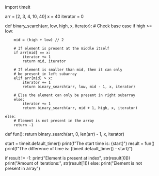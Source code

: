 import timeit

arr = [2, 3, 4, 10, 40]
x = 40
iterator = 0


def binary_search(arr, low, high, x, iterator):
    # Check base case
    if high >= low:

        mid = (high + low) // 2

        # If element is present at the middle itself
        if arr[mid] == x:
            iterator += 1
            return mid, iterator

        # If element is smaller than mid, then it can only
        # be present in left subarray
        elif arr[mid] > x:
            iterator += 1
            return binary_search(arr, low, mid - 1, x, iterator)

        # Else the element can only be present in right subarray
        else:
            iterator += 1
            return binary_search(arr, mid + 1, high, x, iterator)

    else:
        # Element is not present in the array
        return -1


def fun():
    return binary_search(arr, 0, len(arr) - 1, x, iterator)


start = timeit.default_timer()
print(f"The start time is: {start}")
result = fun()
print(f"The difference of time is: {timeit.default_timer() - start}")

if result != -1:
    print("Element is present at index", str(result[0]))
    print("Amount of iterations:", str(result[1]))
else:
    print("Element is not present in array")